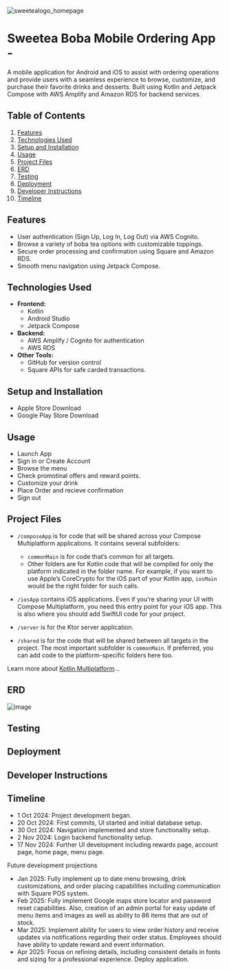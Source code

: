 ![sweetealogo_homepage](https://github.com/user-attachments/assets/8d8cfbfe-0bc3-4473-8b66-901572748894)

# Sweetea Boba Mobile Ordering App -

A mobile application for Android and iOS to assist with ordering operations and provide users with a seamless experience to browse, customize,
and purchase their favorite drinks and desserts. Built using Kotlin and Jetpack Compose with AWS Amplify and Amazon RDS for backend services.

## Table of Contents
1. [Features](#features)
2. [Technologies Used](#technologies-used)
3. [Setup and Installation](#setup-and-installation)
4. [Usage](#usage)
5. [Project Files](#project-files)
6. [ERD](#erd)
7. [Testing](#testing)
8. [Deployment](#deployment)
9. [Developer Instructions](#developer-instructions)
10. [Timeline](#timeline)



## Features
- User authentication (Sign Up, Log In, Log Out) via AWS Cognito.
- Browse a variety of boba tea options with customizable toppings.
- Secure order processing and confirmation using Square and Amazon RDS.
- Smooth menu navigation using Jetpack Compose.

## Technologies Used
- **Frontend:**
  - Kotlin
  - Android Studio
  - Jetpack Compose
- **Backend:**
  - AWS Amplify / Cognito for authentication
  - AWS RDS
- **Other Tools:**
  - GitHub for version control
  - Square APIs for safe carded transactions.
 
## Setup and Installation
  - Apple Store Download
  - Google Play Store Download

## Usage
  - Launch App
  - Sign in or Create Account
  - Browse the menu
  - Check promotinal offers and reward points.
  - Customize your drink
  - Place Order and recieve confirmation
  - Sign out

## Project Files
  * `/composeApp` is for code that will be shared across your Compose Multiplatform applications.
  It contains several subfolders:
    - `commonMain` is for code that’s common for all targets.
    - Other folders are for Kotlin code that will be compiled for only the platform indicated in the folder name.
      For example, if you want to use Apple’s CoreCrypto for the iOS part of your Kotlin app,
      `iosMain` would be the right folder for such calls.

  * `/iosApp` contains iOS applications. Even if you’re sharing your UI with Compose Multiplatform, 
  you need this entry point for your iOS app. This is also where you should add SwiftUI code for your project.

  * `/server` is for the Ktor server application.

  * `/shared` is for the code that will be shared between all targets in the project.
  The most important subfolder is `commonMain`. If preferred, you can add code to the platform-specific folders here too.


Learn more about [Kotlin Multiplatform](https://www.jetbrains.com/help/kotlin-multiplatform-dev/get-started.html)…

## ERD
![image](https://github.com/user-attachments/assets/f6208f7e-51c6-4738-9cb6-a6c2a795253b)


## Testing

## Deployment

## Developer Instructions

## Timeline
  - 1 Oct 2024:  Project development began.
  - 20 Oct 2024: First commits, UI started and initial database setup.
  - 30 Oct 2024: Navigation implemented and store functionality setup.
  - 2 Nov 2024: Login backend functionality setup.
  - 17 Nov 2024: Further UI development including rewards page, account page, home page, menu page.

  Future development projections
  - Jan 2025: Fully implement up to date menu browsing, drink customizations, and order placing capabilities including communication with Square POS system.
  - Feb 2025: Fully implement Google maps store locator and password reset capabilities. Also, creation of an admin portal for easy update of menu items and images as well as ability to 86 items that are out of stock.
  - Mar 2025: Implement ability for users to view order history and receive updates via notifications regarding their order status. Employees should have ability to update reward and event information.
  - Apr 2025: Focus on refining details, including consistent details in fonts and sizing for a professional experience. Deploy application.
